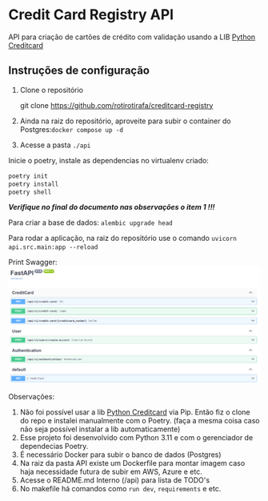 # Credit Card Registry API

API para criação de cartões de crédito com validação usando a LIB  [Python Creditcard](https://github.com/MaisTodos/python-creditcard) 

## Instruções de configuração

1. Clone o repositório 
    
    git clone https://github.com/rotirotirafa/creditcard-registry

2. Ainda na raiz do repositório, aproveite para subir o container do Postgres:````docker compose up -d````

3. Acesse a pasta ```./api```

Inicie o poetry, instale as dependencias no virtualenv criado:
    
    poetry init
    poetry install
    poetry shell


***Verifique no final do documento nas observações o item 1 !!!***

Para criar a base de dados: ```alembic upgrade head```

Para rodar a aplicação, na raiz do repositório use o comando ```uvicorn api.src.main:app --reload```


Print Swagger:
![swagger info](./swagger.png)

    
Observações:

1. Não foi possível usar a lib [Python Creditcard](https://github.com/MaisTodos/python-creditcard) via Pip. Então fiz o clone do repo e instalei manualmente com o Poetry. (faça a mesma coisa caso não seja possível instalar a lib automaticamente)
2. Esse projeto foi desenvolvido com Python 3.11 e com o gerenciador de dependecias Poetry.
3. É necessário Docker para subir o banco de dados (Postgres)
4. Na raiz da pasta API existe um Dockerfile para montar imagem caso haja necessidade futura de subir em AWS, Azure e etc.
5. Acesse o README.md Interno (/api) para lista de TODO's
6. No makefile há comandos como ``run dev``, ``requirements`` e etc.